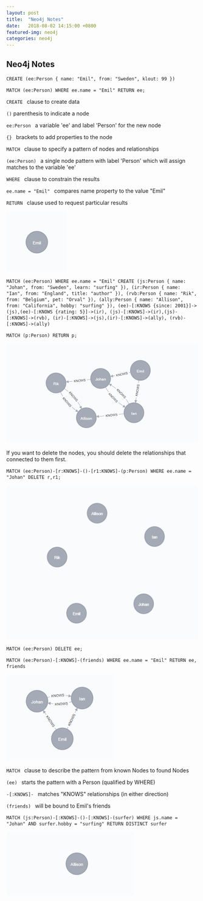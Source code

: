 ```yaml
---
layout: post
title:  "Neo4j Notes"
date:   2018-08-02 14:15:00 +0800
featured-img: neo4j
categories: neo4j
---
```


## Neo4j Notes

```cypher
CREATE (ee:Person { name: "Emil", from: "Sweden", klout: 99 })
```

```cypher
MATCH (ee:Person) WHERE ee.name = "Emil" RETURN ee;
```

`CREATE ` clause to create data

`()` parenthesis to indicate a node

`ee:Person ` a variable 'ee' and label 'Person' for the new node

`{} ` brackets to add properties to the node

`MATCH ` clause to specify a pattern of nodes and relationships

`(ee:Person) ` a single node pattern with label 'Person' which will assign matches to the variable 'ee'

`WHERE ` clause to constrain the results

`ee.name = "Emil" ` compares name property to the value "Emil" 

`RETURN ` clause used to request particular results 

![](/assets/img/posts/neo4j_notes/output0.PNG)

```cypher
MATCH (ee:Person) WHERE ee.name = "Emil" CREATE (js:Person { name: "Johan", from: "Sweden", learn: "surfing" }), (ir:Person { name: "Ian", from: "England", title: "author" }), (rvb:Person { name: "Rik", from: "Belgium", pet: "Orval" }), (ally:Person { name: "Allison", from: "California", hobby: "surfing" }), (ee)-[:KNOWS {since: 2001}]->(js),(ee)-[:KNOWS {rating: 5}]->(ir), (js)-[:KNOWS]->(ir),(js)-[:KNOWS]->(rvb), (ir)-[:KNOWS]->(js),(ir)-[:KNOWS]->(ally), (rvb)-[:KNOWS]->(ally)
```

```cypher
MATCH (p:Person) RETURN p;
```

![](/assets/img/posts/neo4j_notes/output2.PNG)

If you want to delete the nodes, you should delete the relationships that connected to them first.

```cypher
MATCH (ee:Person)-[r:KNOWS]-()-[r1:KNOWS]-(p:Person) WHERE ee.name = "Johan" DELETE r,r1;
```

![](/assets/img/posts/neo4j_notes/output3.PNG)

```cypher
MATCH (ee:Person) DELETE ee;
```

```cypher
MATCH (ee:Person)-[:KNOWS]-(friends) WHERE ee.name = "Emil" RETURN ee, friends
```

![](/assets/img/posts/neo4j_notes/output4.PNG)

`MATCH ` clause to describe the pattern from known Nodes to found Nodes

`(ee) ` starts the pattern with a Person (qualified by WHERE)

`-[:KNOWS]- ` matches "KNOWS" relationships (in either direction)

`(friends) ` will be bound to Emil's friends

```cypher
MATCH (js:Person)-[:KNOWS]-()-[:KNOWS]-(surfer) WHERE js.name = "Johan" AND surfer.hobby = "surfing" RETURN DISTINCT surfer
```

![](/assets/img/posts/neo4j_notes/output1.PNG)



